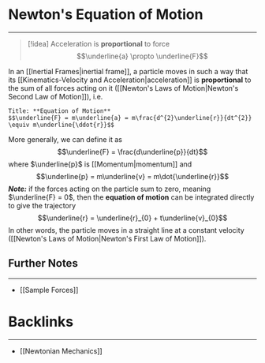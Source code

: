 # Newton's Equation of Motion
---

> [!idea]
> Acceleration is **proportional** to force
> $$\underline{a} \propto \underline{F}$$

In an [[Inertial Frames|inertial frame]], a particle moves in such a way that its [[Kinematics-Velocity and Acceleration|acceleration]] is **proportional** to the sum of all forces acting on it ([[Newton's Laws of Motion|Newton's Second Law of Motion]]), i.e. 
```ad-Definition
Title: **Equation of Motion**
$$\underline{F} = m\underline{a} = m\frac{d^{2}\underline{r}}{dt^{2}} \equiv m\underline{\ddot{r}}$$
```

More generally, we can define it as
$$\underline{F} = \frac{d\underline{p}}{dt}$$where $\underline{p}$ is [[Momentum|momentum]] and 
$$\underline{p} = m\underline{v} = m\dot{\underline{r}}$$
***Note:*** if the forces acting on the particle sum to zero, meaning $\underline{F} = 0$, then the **equation of motion** can be integrated directly to give the trajectory
$$\underline{r} = \underline{r}_{0} + t\underline{v}_{0}$$
In other words, the particle moves in a straight line at a constant velocity ([[Newton's Laws of Motion|Newton's First Law of Motion]]).

## Further Notes
---
- [[Sample Forces]]
# Backlinks
---
- [[Newtonian Mechanics]]
